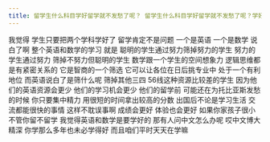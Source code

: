 ```yaml
---
title: 留学生什么科目学好留学就不发愁了呢？ 留学生什么科目学好留学就不发愁了呢？学好这两门学科可以帮你筛掉部分竞争者
---
```

我觉得
学生只要把两个学科学好了
留学肯定不是问题
一个是英语
一个是数学
说白了啊
整个英语和数学的学习
就是
聪明的学生通过努力筛掉努力的学生
努力的学生通过努力
筛掉不努力但聪明的学生
数学跟一个学生的空间想象力
逻辑思维都是有紧密关系的
它是智商的一个筛选
它可以让各位在日后挑专业中
处于一个有利地位
而英语说白了是筛什么呢
筛掉其他三四
56线这种资源比较差的学生
因为他们的英语资源会更少
他们的学习机会更少
他们的留学前
可能还在为托比亚斯发愁的时候
你只要集中精力
用很短的时间拿出较高的分数
出国后不论是学习生活
交流都能很快的事情
这样不耽误事啊
成绩会更好
体验也会更好
如果你家孩子很小
不管你留不留学
我觉得英语和数学是要学好的
那有人问中文怎么办呢
哎中文博大精深
你学那么多年也未必学得好
而且咱们平时天天在学嘛
